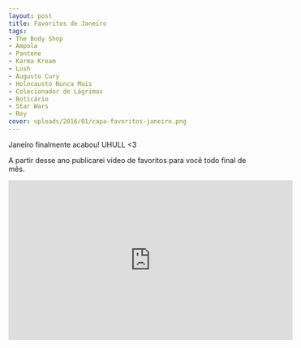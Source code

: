 ```yaml
---
layout: post
title: Favoritos de Janeiro
tags:
- The Body Shop
- Ampola
- Pantene
- Karma Kream
- Lush
- Augusto Cury
- Holocausto Nunca Mais
- Colecionador de Lágrimas
- Boticário
- Star Wars
- Rey
cover: uploads/2016/01/capa-favoritos-janeiro.png
---
```


Janeiro finalmente acabou! UHULL <3

A partir desse ano publicarei vídeo de favoritos para você todo final de mês.

<iframe width="560" height="315" src="https://www.youtube.com/embed/31fJNRB3e7I" frameborder="0" allowfullscreen></iframe>
